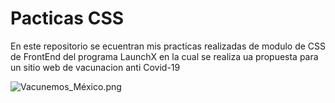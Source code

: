 # Pacticas CSS

En este repositorio se ecuentran mis practicas realizadas de modulo de CSS de FrontEnd del programa LaunchX en la cual se realiza ua propuesta para un sitio web de vacunacion anti Covid-19

![Vacunemos_México.png](/images/Vacunemos_México.png)
